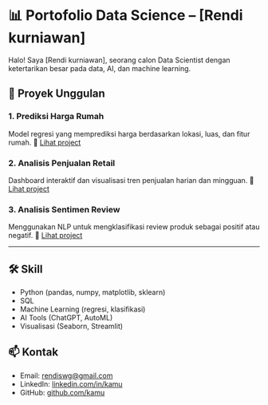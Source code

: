 # 📊 Portofolio Data Science – [Rendi kurniawan]

Halo! Saya [Rendi kurniawan], seorang calon Data Scientist dengan ketertarikan besar pada data, AI, dan machine learning.

## 🚀 Proyek Unggulan

### 1. Prediksi Harga Rumah
Model regresi yang memprediksi harga berdasarkan lokasi, luas, dan fitur rumah.
🔗 [Lihat project](./project-prediksi-harga-rumah)

### 2. Analisis Penjualan Retail
Dashboard interaktif dan visualisasi tren penjualan harian dan mingguan.
🔗 [Lihat project](./project-analisis-penjualan)

### 3. Analisis Sentimen Review
Menggunakan NLP untuk mengklasifikasi review produk sebagai positif atau negatif.
🔗 [Lihat project](./project-nlp-review)

---

## 🛠️ Skill

- Python (pandas, numpy, matplotlib, sklearn)
- SQL
- Machine Learning (regresi, klasifikasi)
- AI Tools (ChatGPT, AutoML)
- Visualisasi (Seaborn, Streamlit)

## 📫 Kontak
- Email: rendiswg@gmail.com
- LinkedIn: [linkedin.com/in/kamu](#)
- GitHub: [github.com/kamu](#)
